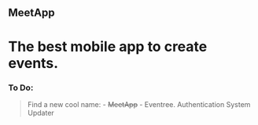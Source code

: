 ## MeetApp

# The best mobile app to create events.

### To Do:
> Find a new cool name:
    - ~~MeetApp~~
    - Eventree.
> Authentication System
> Updater

